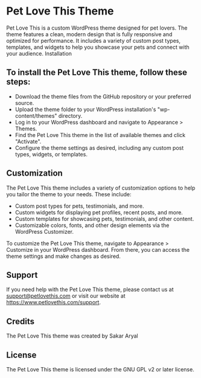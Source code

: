 # Pet Love This Theme

Pet Love This is a custom WordPress theme designed for pet lovers. The theme features a clean, modern design that is fully responsive and optimized for performance. It includes a variety of custom post types, templates, and widgets to help you showcase your pets and connect with your audience.
Installation

## To install the Pet Love This theme, follow these steps:

- Download the theme files from the GitHub repository or your preferred source.
- Upload the theme folder to your WordPress installation's "wp-content/themes" directory.
- Log in to your WordPress dashboard and navigate to Appearance > Themes.
- Find the Pet Love This theme in the list of available themes and click "Activate".
- Configure the theme settings as desired, including any custom post types, widgets, or templates.

## Customization

The Pet Love This theme includes a variety of customization options to help you tailor the theme to your needs. These include:

- Custom post types for pets, testimonials, and more.
- Custom widgets for displaying pet profiles, recent posts, and more.
- Custom templates for showcasing pets, testimonials, and other content.
- Customizable colors, fonts, and other design elements via the WordPress Customizer.

To customize the Pet Love This theme, navigate to Appearance > Customize in your WordPress dashboard. From there, you can access the theme settings and make changes as desired.

## Support

If you need help with the Pet Love This theme, please contact us at support@petlovethis.com or visit our website at https://www.petlovethis.com/support.

## Credits

The Pet Love This theme was created by Sakar Aryal

## License

The Pet Love This theme is licensed under the GNU GPL v2 or later license.
